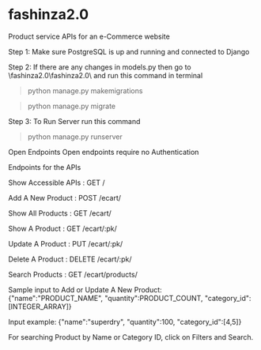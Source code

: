 # fashinza2.0
Product service APIs for an e-Commerce website

Step 1:
Make sure PostgreSQL is up and running and connected to Django

Step 2:
If there are any changes in models.py then go to \fashinza2.0\fashinza2.0\ and run this command in terminal
> python manage.py makemigrations

> python manage.py migrate

Step 3:
To Run Server run this command
> python manage.py runserver

Open Endpoints
Open endpoints require no Authentication

Endpoints for the APIs

Show Accessible APIs : GET /

Add A New Product : POST /ecart/

Show All Products : GET /ecart/

Show A Product : GET /ecart/:pk/

Update A Product : PUT /ecart/:pk/

Delete A Product : DELETE /ecart/:pk/

Search Products : GET /ecart/products/

Sample input to Add or Update A New Product: {"name":"PRODUCT_NAME", "quantity":PRODUCT_COUNT, "category_id":[INTEGER_ARRAY]}

Input example: {"name":"superdry", "quantity":100, "category_id":[4,5]}

For searching Product by Name or Category ID, click on Filters and Search.

